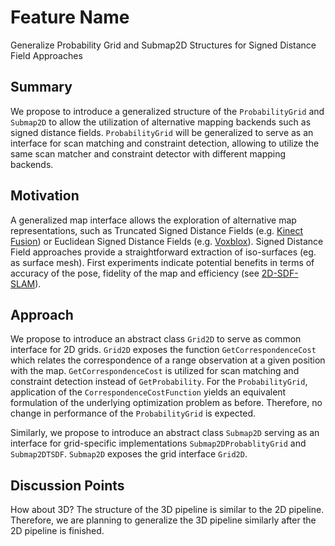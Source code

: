 # Feature Name
Generalize Probability Grid and Submap2D Structures for Signed Distance Field Approaches

## Summary
[summary]: #summary

We propose to introduce a generalized structure of the `ProbabilityGrid` and `Submap2D` to allow the utilization of alternative mapping backends such as signed distance fields.
`ProbabilityGrid` will be generalized to serve as an interface for scan matching and constraint detection, allowing to utilize the same scan matcher and constraint detector with different mapping backends.


## Motivation
[motivation]: #motivation

A generalized map interface allows the exploration of alternative map representations, such as Truncated Signed Distance Fields (e.g. [Kinect Fusion](https://www.microsoft.com/en-us/research/wp-content/uploads/2016/02/ismar2011.pdf))  or Euclidean Signed Distance Fields (e.g. [Voxblox](https://arxiv.org/pdf/1611.03631.pdf)).
Signed Distance Field approaches provide a straightforward extraction of iso-surfaces (eg. as surface mesh).
First experiments indicate potential benefits in terms of accuracy of the pose, fidelity of the map and efficiency (see [2D-SDF-SLAM](https://www.researchgate.net/profile/Joscha-David_Fossel/publication/308298063_2D-SDF-SLAM_A_signed_distance_function_based_SLAM_frontend_for_laser_scanners/links/58e66d1fa6fdcc6800b47916/2D-SDF-SLAM-A-signed-distance-function-based-SLAM-frontend-for-laser-scanners.pdf)).

## Approach
[approach]: #approach

We propose to introduce an abstract class `Grid2D` to serve as common interface for 2D grids.
`Grid2D` exposes the function `GetCorrespondenceCost` which relates the correspondence of a range observation at a given position with the map.
`GetCorrespondenceCost` is utilized for scan matching and constraint detection instead of `GetProbability`.
For the `ProbabilityGrid`, application of the `CorrespondenceCostFunction` yields an equivalent formulation of the underlying optimization problem as before.
Therefore, no change in performance of the `ProbabilityGrid` is expected.

Similarly, we propose to introduce an abstract class `Submap2D` serving as an interface for grid-specific implementations `Submap2DProbablityGrid` and `Submap2DTSDF`.
`Submap2D` exposes the grid interface `Grid2D`.


## Discussion Points
[discussion]: #discussion

How about 3D?
The structure of the 3D pipeline is similar to the 2D pipeline.
Therefore, we are planning to generalize the 3D pipeline similarly after the 2D pipeline is finished.
